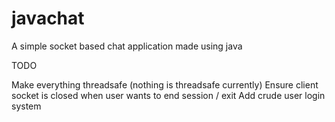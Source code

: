 # javachat
A simple socket based chat application made using java

TODO

Make everything threadsafe (nothing is threadsafe currently)
Ensure client socket is closed when user wants to end session / exit
Add crude user login system
